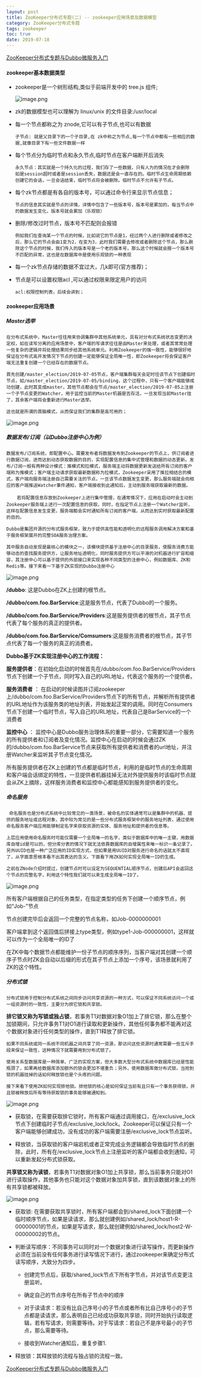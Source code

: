 ```yaml
---
layout: post
title: ZooKeeper分布式专题(二) -- zookeeper应用场景及数据模型
category: ZooKeeper分布式专题
tags: zookeeper
toc: true
date: 2019-07-18
---
```



[ZooKeeper分布式专题与Dubbo微服务入门](https://github.com/haoxiaoyong1014/zookeeperGuide)

#### zookeeper基本数据类型

* zookeeper是一个树形结构,类似于前端开发中的 tree.js 组件;

  ![image.png](/images/19/07/6.png)



* zk的数据模型也可以理解为 linux/unix 的文件目录:/usr/local

* 每一个节点都称之为 znode,它可以有子节点,也可以有数据

    `子节点: 就是父目录下的一个子目录,在 zk中称之为节点,每一个节点中都有一些相应的数据,就像目录下有一些文件数据一样`

   

* 每个节点分为临时节点和永久节点,临时节点在客户端断开后消失

  `永久节点：其实就是一个持久化的过程，我们存了一些数据，只有人为的情况在才会删除	如是session超时或者是session丢失，数据还是会一直存在的。临时节点生命周期依赖创建它的会话，一旦会话结束，临时节点将会被删除。临时节点不允许有子节点。`

* 每个zk节点都是有各自的版本号，可以通过命令行来显示节点信息；

  `节点的信息其实就是节点的详情，详情中包含了一些版本号，版本号是累加的，每当节点中的数据发生变化，版本号就会累加（乐观锁）`

* 删除/修改过时节点，版本号不匹配则会报错

  `例如我们在查询某一个节点的时候，比如说它的节点是1，经过两个人进行删除或者修改之后，那么它的节点会由1变为2，在变为3，此时我们需要去修改或者删除这个节点，那么删除这个节点的时候，我们传入的版本号是一个老的版本号，那么这个时候就会报一个版本号不匹配的异常，这也是在数据库中是使用乐观锁的一种表现`

* 每一个zk节点存储的数据不宜过大，几k即可(官方推荐)；

* 节点是可以设置权限acl ,可以通过权限来限定用户的访问

  `acl:权限控制列表，后续会讲到；`

#### zookeeper应用场景

##### Master选举

`在分布式系统中，Master往往用来协调集群中其他系统单元，具有对分布式系统状态变更的决定权，如在读写分离的应用场景中，客户端的写请求往往是由Master来处理，或者其常常处理一些复杂的逻辑并将处理结果同步给其他系统单元。利用Zookeeper的强一致性，能够很好地保证在分布式高并发情况下节点的创建一定能够保证全局唯一性，即Zookeeper将会保证客户端无法重复创建一个已经存在的数据节点。`

`首先创建/master_election/2019-07-05节点，客户端集群每天会定时往该节点下创建临时节点，如/master_election/2019-07-05/binding，这个过程中，只有一个客户端能够成功创建，此时其变成master，其他节点都会在节点/master_election/2019-07-05上注册一个子节点变更的Watcher，用于监控当前的Master机器是否存活，一旦发现当前Master挂了，其余客户端将会重新进行Master选举。`

`这也就是所谓的首脑模式，从而保证我们的集群是高可用的；`

![image.png](/images/19/07/7.png)

##### 数据发布/订阅（以Dubbo注册中心为例）

`数据发布/订阅系统，即配置中心。需要发布者将数据发布到Zookeeper的节点上，供订阅者进行数据订阅，进而达到动态获取数据的目的，实现配置信息的集中式管理和数据的动态更新。发布/订阅一般有两种设计模式：推模式和拉模式，服务端主动将数据更新发送给所有订阅的客户端称为推模式；客户端主动请求获取最新数据称为拉模式，Zookeeper采用了推拉相结合的模式，客户端向服务端注册自己需要关注的节点，一旦该节点数据发生变更，那么服务端就会向相应的客户端推送Watcher事件通知，客户端接收到此通知后，主动到服务端获取最新的数据。`

　　`若将配置信息存放到Zookeeper上进行集中管理，在通常情况下，应用在启动时会主动到Zookeeper服务端上进行一次配置信息的获取，同时，在指定节点上注册一个Watcher监听，这样在配置信息发生变更，服务端都会实时通知所有订阅的客户端，从而达到实时获取最新配置的目的。`

 `Dubbo是集团开源的分布式服务框架，致力于提供高性能和透明化的远程服务调用解决方案和基于服务框架展开的完整SOA服务治理方案。`

 `其中服务自动发现是最核心的模块之一，该模块提供基于注册中心的目录服务，使服务消费方能够动态的查找服务提供方，让服务地址透明化，同时服务提供方可以平滑的对机器进行扩容和缩容，其注册中心可以基于提供的外部接口来实现各种不同类型的注册中心，例如数据库、ZK和Redis等。接下来看一下基于ZK实现的Dubbo注册中心`

![image.png](/images/19/07/8.png)

**/dubbo**: 这是Dubbo在ZK上创建的根节点。

**/dubbo/com.foo.BarService**:这是服务节点，代表了Dubbo的一个服务。

**/dubbo/com.foo.BarService/Providers**:这是服务提供者的根节点，其子节点代表了每个服务的真正的提供者。

**/dubbo/com.foo.BarService/Comsumers**:这是服务消费者的根节点，其子节点代表了每一个服务的真正的消费者。

**Dubbo基于ZK实现注册中心的工作流程：**

**服务提供者**：在初始化启动的时候首先在/dubbo/com.foo.BarService/Providers节点下创建一个子节点，同时写入自己的URL地址，代表这个服务的一个提供者。

**服务消费者** ： 在启动的时候读图并订阅zookeeper上/dubbo/com.foo.BarService/Providers节点下的所有节点，并解析所有提供者的URL地址作为该服务类的地址列表，开始发起正常的调用。同时在Consumers节点下创建一个临时节点，写入自己的URL地址，代表自己是BarService的一个消费者

**监控中心** ： 监控中心是Dubbo服务治理体系的重要一部分，它需要知道一个服务的所有提供者和订阅者及变化情况。监控中心在启动的时候会通过ZK的/dubbo/com.foo.BarService节点来获取所有提供者和消费者的url地址，并注册Watcher来监听其子节点变化情况。

所有服务提供者在ZK上创建的节点都是临时节点，利用的是临时节点的生命周期和客户端会话绑定的特性，一旦提供者机器挂掉无法对外提供服务时该临时节点就会从ZK上摘除，这样服务消费者和监控中心都能感知到服务提供者的变化。

##### 命名服务

` 命名服务也是分布式系统中比较常见的一类场景，被命名的实体通常可以是集群中的机器、提供的服务地址或远程对象，其中较为常见的是一些分布式服务框架中的服务地址列表，通过使用命名服务客户端应用能够制定名字来获取资源的实体、服务地址和提供者的信息等。`

`上层应用使用命名服务时可能仅需要一个全局唯一的名字，类似于数据库中的唯一主键，用数据库自增id是可以的，但分库分表的情况下就无法依靠数据库的自增属性来唯一标识一条记录了。另外UUID也是一种广泛应用的ID实现方式，但如果是用UUID对服务进行命名的话就太不直观了，从字面意思根本看不出其表达的含义。下面看下用ZK如何实现全局唯一ID的生成。`

`之前在ZNode介绍时提过，创建节点时可以设定为SEQUENTIAL顺序节点，创建后API会返回这个节点的完整名字，利用这个特性我们就可以来生成全局唯一ID了。`

![image.png](/images/19/07/9.png)

所有客户端根据自己的任务类型，在指定类型的任务下创建一个顺序节点，例如“Job-”节点

节点创建完毕后会返回一个完整的节点名称，如Job-0000000001

客户端拿到这个返回值后拼接上type类型，例如type1-Job-000000001，这样就可以作为一个全局唯一的ID了

在ZK中每个数据节点都能维护一份子节点的顺序序列，当客户端对其创建一个顺序子节点时ZK会自动以后缀的形式在其子节点上添加一个序号，该场景就利用了ZK的这个特性。

##### 分布式锁

`分布式锁用于控制分布式系统之间同步访问共享资源的一种方式，可以保证不同系统访问一个或一组资源时的一致性，主要分为排它锁和共享锁。`

**排它锁又称为写锁或独占锁**，若事务T1对数据对象O1加上了排它锁，那么在整个加锁期间，只允许事务T1对O1进行读取和更新操作，其他任何事务都不能再对这个数据对象进行任何类型的操作，直到T1释放了排它锁。

`如果不同系统或同一系统不同机器之间共享了同一资源，那访问这些资源时通常需要一些互斥手段来保证一致性，这种情况下就需要用到分布式锁了。`

`使用关系型数据库是一种简单、广泛的实现方案，但大多数大型分布式系统中数据库已经是性能瓶颈了，如果再给数据库添加额外的锁会更加不堪重负；另外，使用数据库做分布式锁，当抢到锁的机器挂掉的话如何释放锁也是个头疼的问题。`

`接下来看下使用ZK如何实现排他锁。排他锁的核心是如何保证当前有且只有一个事务获得锁，并且锁被释放后所有等待获取锁的事务能够被通知到。`

![image.png](/images/19/07/10.png)

* 获取锁，在需要获取排它锁时，所有客户端通过调用接口，在/exclusive_lock节点下创建临时子节点/exclusive_lock/lock。Zookeeper可以保证只有一个客户端能够创建成功，没有成功的客户端需要注册/exclusive_lock节点监听。

*  释放锁，当获取锁的客户端宕机或者正常完成业务逻辑都会导致临时节点的删除，此时，所有在/exclusive_lock节点上注册监听的客户端都会收到通知，可以重新发起分布式锁获取。

**共享锁又称为读锁**，若事务T1对数据对象O1加上共享锁，那么当前事务只能对O1进行读取操作，其他事务也只能对这个数据对象加共享锁，直到该数据对象上的所有共享锁都被释放。

![image.png](/images/19/07/11.png)

* 获取锁: 在需要获取共享锁时，所有客户端都会到/shared_lock下面创建一个临时顺序节点，如果是读请求，那么就创建例如/shared_lock/host1-R-00000001的节点，如果是写请求，那么就创建例如/shared_lock/host2-W-00000002的节点。

* 判断读写顺序：不同事务可以同时对一个数据对象进行读写操作，而更新操作必须在当前没有任何事务进行读写情况下进行，通过zookeeper来确定分布式读写顺序，大致分为四步。

  * 创建完节点后，获取/shared_lock节点下所有字节点，并对该节点变更注册监听。

  * 确定自己的节点序号在所有子节点中的顺序

  * 对于读请求：若没有比自己序号小的子节点或者所有比自己序号小的子节点都是读请求，那么表明自己已经成功获取共享锁，同时开始执行读取逻辑，若有写请求，则需要等待。对于写请求：若自己不是序号最小的子节点，那么需要等待。

  * 接收到Watcher通知后，重复步骤1.

* 释放锁：其释放锁的流程与独占锁的流程一致。


[ZooKeeper分布式专题与Dubbo微服务入门](https://github.com/haoxiaoyong1014/zookeeperGuide)
